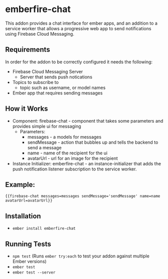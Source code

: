 # emberfire-chat

This addon provides a chat interface for ember apps, and an addition to a service worker that allows a progressive web app to send notifications using Firebase Cloud Messaging.

## Requirements

In order for the addon to be correctly configured it needs the following:
 * Firebase Cloud Messaging Server
 	* Server that sends push notications
 * Topics to subscribe to
 	* topic such as username, or model names
 * Ember app that requires sending messages

## How it Works

 * Component: firebase-chat - component that takes some parameters and provides simple ui for messaging
   * Parameters:
     * messages - a models for messages
     * sendMessage - action that bubbles up and tells the backend to send a message
     * name - name of the recipient for the ui
     * avatarUrl - url for an image for the recipient
 * Instance Initializer: emberfire-chat - an instance-initializer that adds the push notification listener subscription to the service worker.

## Example:

`{{firebase-chat messages=messages sendMessage='sendMessage' name=name avatarUrl=avatarUrl}}`

## Installation

* `ember install emberfire-chat`

## Running Tests

* `npm test` (Runs `ember try:each` to test your addon against multiple Ember versions)
* `ember test`
* `ember test --server`
